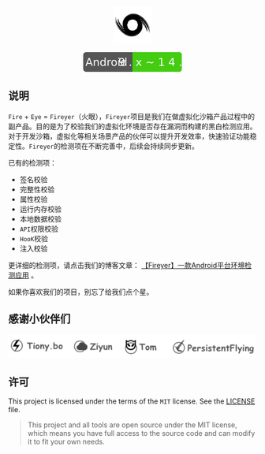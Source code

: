 <p align="center">
  <a href="#">
    <img alt="wing" src="img/1.png" width="76" />
  </a>
</p>

<p align="center">
    <img src="img/fireyer.svg" alt="Android:9.x~14.x" />
</p>


## 说明

`Fire` + `Eye` = `Fireyer`（火眼），`Fireyer`项目是我们在做虚拟化沙箱产品过程中的副产品。目的是为了校验我们的虚拟化环境是否存在漏洞而构建的黑白检测应用。对于开发沙箱，虚拟化等相关场景产品的伙伴可以提升开发效率，快速验证功能稳定性。`Fireyer`的检测项在不断完善中，后续会持续同步更新。

已有的检测项：

-   签名校验
-   完整性校验
-   属性校验
-   运行内存校验
-   本地数据校验
-   `API`权限校验
-   `HooK`校验
-   注入校验

更详细的检测项，请点击我们的博客文章： [【Fireyer】一款Android平台环境检测应用](https://www.iofomo.com/blog/fireyer) 。

如果你喜欢我们的项目，别忘了给我们点个星。

## 感谢小伙伴们

![](img/thanks.png)

## 许可

This project is licensed under the terms of the `MIT` license. See the [LICENSE](LICENSE) file.

>   This project and all tools are open source under the MIT license, which means you have full access to the source code and can modify it to fit your own needs. 
